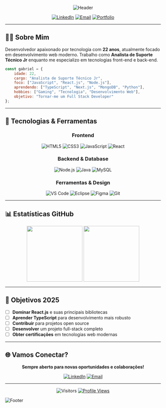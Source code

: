 <div align="center">

![Header](https://capsule-render.vercel.app/api?type=waving&color=gradient&customColorList=12&height=180&section=header&text=Gabriel%20Marques&fontSize=50&fontColor=fff&animation=fadeIn&fontAlignY=32&desc=Full%20Stack%20Developer%20em%20Formação&descAlignY=51&descAlign=50)

[![LinkedIn](https://img.shields.io/badge/LinkedIn-0077B5?style=for-the-badge&logo=linkedin&logoColor=white)](https://www.linkedin.com/in/gabriel-marques-6bb222174/)
[![Email](https://img.shields.io/badge/Gmail-D14836?style=for-the-badge&logo=gmail&logoColor=white)](mailto:pessoalgabriel2003@gmail.com)
[![Portfolio](https://img.shields.io/badge/Portfolio-000000?style=for-the-badge&logo=vercel&logoColor=white)](#)

</div>

---

## 👨‍💻 Sobre Mim

Desenvolvedor apaixonado por tecnologia com **22 anos**, atualmente focado em desenvolvimento web moderno. Trabalho como **Analista de Suporte Técnico Jr** enquanto me especializo em tecnologias front-end e back-end.

```javascript
const gabriel = {
    idade: 22,
    cargo: "Analista de Suporte Técnico Jr",
    foco: ["JavaScript", "React.js", "Node.js"],
    aprendendo: ["TypeScript", "Next.js", "MongoDB", "Python"],
    hobbies: ["Gaming", "Tecnologia", "Desenvolvimento Web"],
    objetivo: "Tornar-me um Full Stack Developer"
};
```

---

## 🚀 Tecnologias & Ferramentas

<div align="center">

### Frontend
![HTML5](https://img.shields.io/badge/HTML5-E34F26?style=for-the-badge&logo=html5&logoColor=white)
![CSS3](https://img.shields.io/badge/CSS3-1572B6?style=for-the-badge&logo=css3&logoColor=white)
![JavaScript](https://img.shields.io/badge/JavaScript-F7DF1E?style=for-the-badge&logo=javascript&logoColor=black)
![React](https://img.shields.io/badge/React-20232A?style=for-the-badge&logo=react&logoColor=61DAFB)

### Backend & Database
![Node.js](https://img.shields.io/badge/Node.js-339933?style=for-the-badge&logo=nodedotjs&logoColor=white)
![Java](https://img.shields.io/badge/Java-ED8B00?style=for-the-badge&logo=openjdk&logoColor=white)
![MySQL](https://img.shields.io/badge/MySQL-005C84?style=for-the-badge&logo=mysql&logoColor=white)

### Ferramentas & Design
![VS Code](https://img.shields.io/badge/VS_Code-007ACC?style=for-the-badge&logo=visual-studio-code&logoColor=white)
![Eclipse](https://img.shields.io/badge/Eclipse-2C2255?style=for-the-badge&logo=eclipse&logoColor=white)
![Figma](https://img.shields.io/badge/Figma-F24E1E?style=for-the-badge&logo=figma&logoColor=white)
![Git](https://img.shields.io/badge/Git-F05032?style=for-the-badge&logo=git&logoColor=white)

</div>

---

## 📊 Estatísticas GitHub

<div align="center">
  <img height="180em" src="https://github-readme-stats.vercel.app/api?username=GabrielMarques011&show_icons=true&theme=tokyonight&include_all_commits=true&count_private=true&hide_border=true"/>
  <img height="180em" src="https://github-readme-stats.vercel.app/api/top-langs/?username=GabrielMarques011&layout=compact&langs_count=8&theme=tokyonight&hide_border=true"/>
</div>

---

## 🎯 Objetivos 2025

- [ ] **Dominar React.js** e suas principais bibliotecas
- [ ] **Aprender TypeScript** para desenvolvimento mais robusto
- [ ] **Contribuir** para projetos open source
- [ ] **Desenvolver** um projeto full-stack completo
- [ ] **Obter certificações** em tecnologias web modernas

---

## 🌐 Vamos Conectar?

<div align="center">

**Sempre aberto para novas oportunidades e colaborações!**

[![LinkedIn](https://img.shields.io/badge/LinkedIn-Gabriel_Marques-0077B5?style=for-the-badge&logo=linkedin&logoColor=white)](https://www.linkedin.com/in/gabriel-marques-6bb222174/)
[![Email](https://img.shields.io/badge/Email-pessoalgabriel2003@gmail.com-D14836?style=for-the-badge&logo=gmail&logoColor=white)](mailto:pessoalgabriel2003@gmail.com)

</div>

---

<div align="center">

![Visitors](https://visitor-badge.laobi.icu/badge?page_id=GabrielMarques011.GabrielMarques011)
[![Profile Views](https://komarev.com/ghpvc/?username=GabrielMarques011&color=brightgreen&style=for-the-badge)](https://github.com/GabrielMarques011)

</div>

![Footer](https://capsule-render.vercel.app/api?type=waving&color=gradient&customColorList=12&height=120&section=footer)
